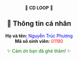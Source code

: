 <div align="center">

🎵 **CD LOOP** 🎵
<br>

## 👤 Thông tin cá nhân  
 **Họ và tên:** <span style="color:blue;">Nguyễn Trúc Phương</span>  
 **Mã số sinh viên:** <span style="color:red;">01190</span>  

✨ <span style="color:green;">Cảm ơn bạn đã ghé thăm!</span> ✨

</div>
